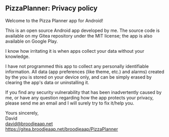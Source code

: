 ## PizzaPlanner: Privacy policy

Welcome to the Pizza Planner app for Android!

This is an open source Android app developed by me. The source code is available on my Gitea repository under the MIT license; the app is also available on Google Play.

I know how irritating it is when apps collect your data without your knowledge.

I have not programmed this app to collect any personally identifiable information. All data (app preferences (like theme, etc.) and alarms) created by the you is stored on your device only, and can be simply erased by clearing the app's data or uninstalling it.

If you find any security vulnerability that has been inadvertently caused by me, or have any question regarding how the app protects your privacy, please send me an email and I will surely try to fix it/help you.

Yours sincerely,  
David    
david@broodjeaap.net
https://gitea.broodjeaap.net/broodjeaap/PizzaPlanner